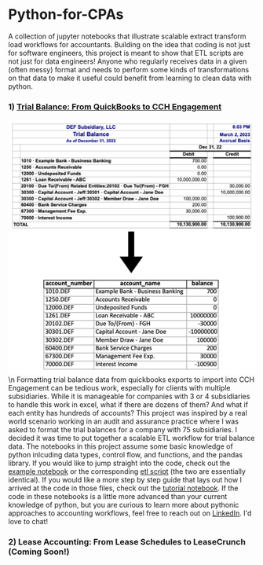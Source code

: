# Python-for-CPAs

A collection of jupyter notebooks that illustrate scalable extract transform load workflows for accountants. Building on the idea that coding is not just for software engineers, this project is meant to show that ETL scripts are not just for data engineers! Anyone who regularly receives data in a given (often messy) format and needs to perform some kinds of transformations on that data to make it useful could benefit from learning to clean data with python.

### 1) [Trial Balance: From QuickBooks to CCH Engagement](https://github.com/jacxson/Trial-Balance-Formatting)
![](images/tb_transform.png)\n
Formatting trial balance data from quickbooks exports to import into CCH Engagement can be tedious work, especially for clients with multiple subsidiaries. While it is manageable for companies with 3 or 4 subsidiaries to handle this work in excel, what if there are dozens of them? And what if each entity has hundreds of accounts? This project was inspired by a real world scenario working in an audit and assurance practice where I was asked to format the trial balances for a company with 75 subsidiaries. I decided it was time to put together a scalable ETL workflow for trial balance data. The notebooks in this project assume some basic knowledge of python inlcuding data types, control flow, and functions, and the pandas library. If you would like to jump straight into the code, check out the [example notebook](tb_formatting_example.ipynb) or the corresponding [etl script](tb_formatting_etl.py) (the two are essentially identical). If you would like a more step by step guide that lays out how I arrived at the code in those files, check out the [tutorial notebook](tutorial_notebook_tb_formatting.ipynb). If the code in these notebooks is a little more advanced than your current knowledge of python, but you are curious to learn more about pythonic approaches to accounting workflows, feel free to reach out on [LinkedIn](https://www.linkedin.com/in/jacxson). I'd love to chat!
### 2) Lease Accounting: From Lease Schedules to LeaseCrunch (Coming Soon!)
